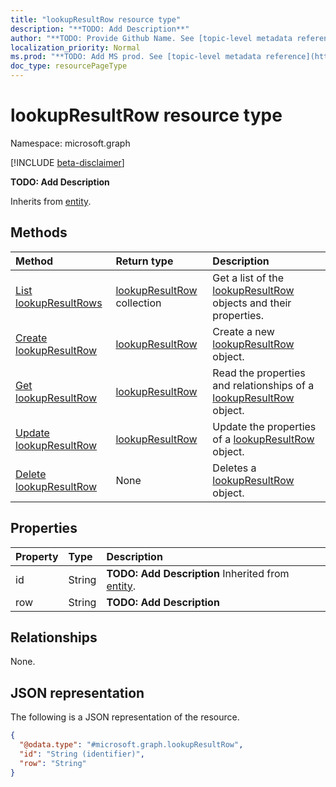```yaml
---
title: "lookupResultRow resource type"
description: "**TODO: Add Description**"
author: "**TODO: Provide Github Name. See [topic-level metadata reference](https://msgo.azurewebsites.net/add/document/guidelines/metadata.html#topic-level-metadata)**"
localization_priority: Normal
ms.prod: "**TODO: Add MS prod. See [topic-level metadata reference](https://msgo.azurewebsites.net/add/document/guidelines/metadata.html#topic-level-metadata)**"
doc_type: resourcePageType
---
```


# lookupResultRow resource type

Namespace: microsoft.graph

[!INCLUDE [beta-disclaimer](../../includes/beta-disclaimer.md)]

**TODO: Add Description**


Inherits from [entity](../resources/entity.md).

## Methods
|Method|Return type|Description|
|:---|:---|:---|
|[List lookupResultRows](../api/lookupresultrow-list.md)|[lookupResultRow](../resources/lookupresultrow.md) collection|Get a list of the [lookupResultRow](../resources/lookupresultrow.md) objects and their properties.|
|[Create lookupResultRow](../api/lookupresultrow-create.md)|[lookupResultRow](../resources/lookupresultrow.md)|Create a new [lookupResultRow](../resources/lookupresultrow.md) object.|
|[Get lookupResultRow](../api/lookupresultrow-get.md)|[lookupResultRow](../resources/lookupresultrow.md)|Read the properties and relationships of a [lookupResultRow](../resources/lookupresultrow.md) object.|
|[Update lookupResultRow](../api/lookupresultrow-update.md)|[lookupResultRow](../resources/lookupresultrow.md)|Update the properties of a [lookupResultRow](../resources/lookupresultrow.md) object.|
|[Delete lookupResultRow](../api/lookupresultrow-delete.md)|None|Deletes a [lookupResultRow](../resources/lookupresultrow.md) object.|

## Properties
|Property|Type|Description|
|:---|:---|:---|
|id|String|**TODO: Add Description** Inherited from [entity](../resources/entity.md).|
|row|String|**TODO: Add Description**|

## Relationships
None.

## JSON representation
The following is a JSON representation of the resource.
<!-- {
  "blockType": "resource",
  "keyProperty": "id",
  "@odata.type": "microsoft.graph.lookupResultRow",
  "baseType": "microsoft.graph.entity",
  "openType": false
}
-->
``` json
{
  "@odata.type": "#microsoft.graph.lookupResultRow",
  "id": "String (identifier)",
  "row": "String"
}
```

